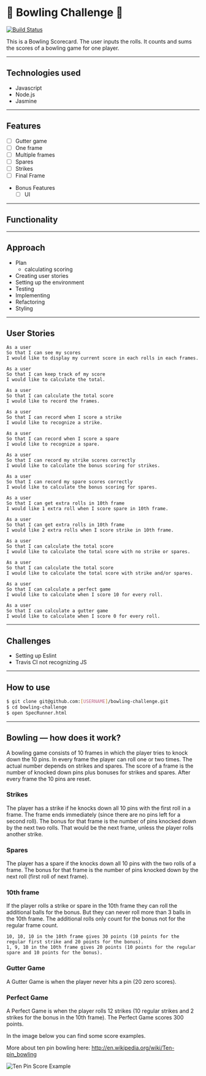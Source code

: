 # :bowling: Bowling Challenge :bowling:

[![Build Status](https://travis-ci.org/petraartep/bowling-challenge.svg?branch=master)](https://travis-ci.org/petraartep/bowling-challenge)

This is a Bowling Scorecard. The user inputs the rolls. It counts and sums the scores of a bowling game for one player.

---

## Technologies used
- Javascript
- Node.js
- Jasmine

---

## Features
  * [ ] Gutter game
  * [ ] One frame
  * [ ] Multiple frames
  * [ ] Spares
  * [ ] Strikes
  * [ ] Final Frame

* Bonus Features
  * [ ] UI

---

## Functionality

---

## Approach 

- Plan
    - calculating scoring
- Creating user stories
- Setting up the environment
- Testing
- Implementing
- Refactoring
- Styling

---
## User Stories

```
As a user
So that I can see my scores
I would like to display my current score in each rolls in each frames.

As a user
So that I can keep track of my score
I would like to calculate the total.

As a user
So that I can calculate the total score
I would like to record the frames.

As a user
So that I can record when I score a strike
I would like to recognize a strike.

As a user
So that I can record when I score a spare
I would like to recognize a spare.

As a user
So that I can record my strike scores correctly
I would like to calculate the bonus scoring for strikes.

As a user
So that I can record my spare scores correctly
I would like to calculate the bonus scoring for spares.

As a user
So that I can get extra rolls in 10th frame
I would like 1 extra roll when I score spare in 10th frame.

As a user
So that I can get extra rolls in 10th frame
I would like 2 extra rolls when I score strike in 10th frame.

As a user 
So that I can calculate the total score
I would like to calculate the total score with no strike or spares.

As a user 
So that I can calculate the total score
I would like to calculate the total score with strike and/or spares.

As a user
So that I can calculate a perfect game
I would like to calculate when I score 10 for every roll.

As a user
So that I can calculate a gutter game
I would like to calculate when I score 0 for every roll.

```
---

## Challenges

- Setting up Eslint
- Travis CI not recognizing JS

---

## How to use

```sh
$ git clone git@github.com:[USERNAME]/bowling-challenge.git
$ cd bowling-challenge
$ open SpecRunner.html
```


---

## Bowling — how does it work?

A bowling game consists of 10 frames in which the player tries to knock down the 10 pins. In every frame the player can roll one or two times. The actual number depends on strikes and spares. The score of a frame is the number of knocked down pins plus bonuses for strikes and spares. After every frame the 10 pins are reset.

### Strikes

The player has a strike if he knocks down all 10 pins with the first roll in a frame. The frame ends immediately (since there are no pins left for a second roll). The bonus for that frame is the number of pins knocked down by the next two rolls. That would be the next frame, unless the player rolls another strike.

### Spares

The player has a spare if the knocks down all 10 pins with the two rolls of a frame. The bonus for that frame is the number of pins knocked down by the next roll (first roll of next frame).

### 10th frame

If the player rolls a strike or spare in the 10th frame they can roll the additional balls for the bonus. But they can never roll more than 3 balls in the 10th frame. The additional rolls only count for the bonus not for the regular frame count.

    10, 10, 10 in the 10th frame gives 30 points (10 points for the regular first strike and 20 points for the bonus).
    1, 9, 10 in the 10th frame gives 20 points (10 points for the regular spare and 10 points for the bonus).

### Gutter Game

A Gutter Game is when the player never hits a pin (20 zero scores).

### Perfect Game

A Perfect Game is when the player rolls 12 strikes (10 regular strikes and 2 strikes for the bonus in the 10th frame). The Perfect Game scores 300 points.

In the image below you can find some score examples.

More about ten pin bowling here: http://en.wikipedia.org/wiki/Ten-pin_bowling


![Ten Pin Score Example](https://github.com/petraartep/bowling-challenge/blob/master/images/example_ten_pin_scoring.png)